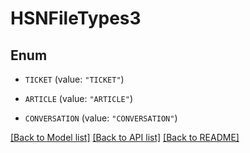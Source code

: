 # HSNFileTypes3

## Enum


* `TICKET` (value: `"TICKET"`)

* `ARTICLE` (value: `"ARTICLE"`)

* `CONVERSATION` (value: `"CONVERSATION"`)


[[Back to Model list]](../README.md#documentation-for-models) [[Back to API list]](../README.md#documentation-for-api-endpoints) [[Back to README]](../README.md)


